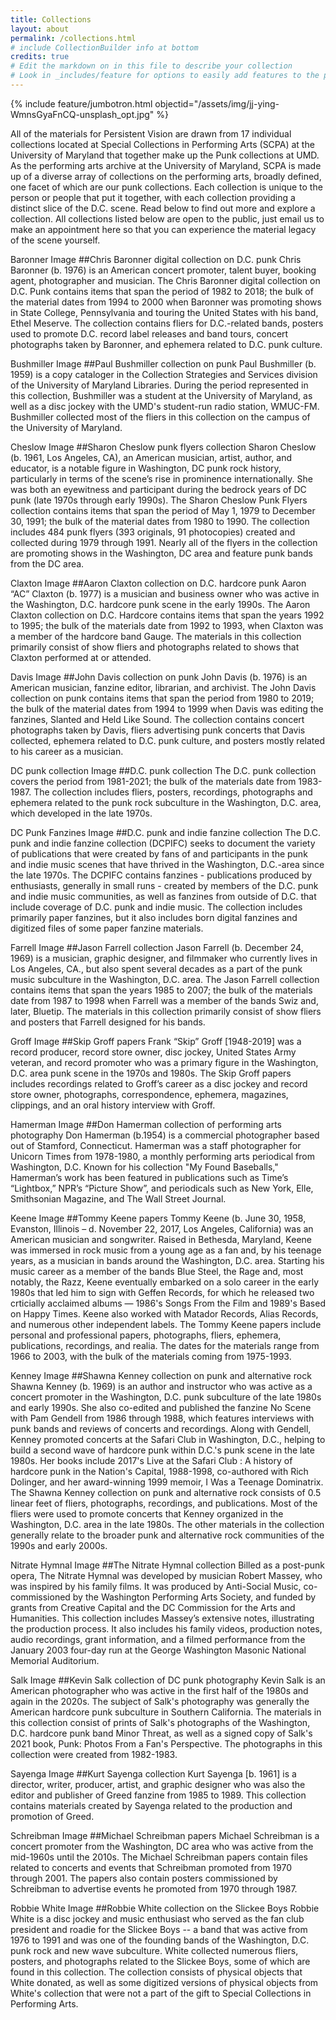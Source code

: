 ```yaml
---
title: Collections
layout: about
permalink: /collections.html
# include CollectionBuilder info at bottom
credits: true
# Edit the markdown on in this file to describe your collection
# Look in _includes/feature for options to easily add features to the page
---
```


{% include feature/jumbotron.html objectid="/assets/img/jj-ying-WmnsGyaFnCQ-unsplash_opt.jpg" %}

All of the materials for Persistent Vision are drawn from 17 individual collections located at Special Collections in Performing Arts (SCPA) at the University of Maryland that together make up the Punk collections at UMD. As the performing arts archive at the University of Maryland, SCPA is made up of a diverse array of collections on the performing arts, broadly defined, one facet of which are our punk collections. Each collection is unique to the person or people that put it together, with each collection providing a distinct slice of the D.C. scene. Read below to find out more and explore a collection. All collections listed below are open to the public, just email us to make an appointment here so that you can experience the material legacy of the scene yourself.

Baronner Image
##Chris Baronner digital collection on D.C. punk
Chris Baronner (b. 1976) is an American concert promoter, talent buyer, booking agent, photographer and musician. The Chris Baronner digital collection on D.C. Punk contains items that span the period of 1982 to 2018; the bulk of the material dates from 1994 to 2000 when Baronner was promoting shows in State College, Pennsylvania and touring the United States with his band, Ethel Meserve. The collection contains fliers for D.C.-related bands, posters used to promote D.C. record label releases and band tours, concert photographs taken by Baronner, and ephemera related to D.C. punk culture.

Bushmiller Image
##Paul Bushmiller collection on punk
Paul Bushmiller (b. 1959) is a copy cataloger in the Collection Strategies and Services division of the University of Maryland Libraries. During the period represented in this collection, Bushmiller was a student at the University of Maryland, as well as a disc jockey with the UMD's student-run radio station, WMUC-FM. Bushmiller collected most of the fliers in this collection on the campus of the University of Maryland.

Cheslow Image
##Sharon Cheslow punk flyers collection
Sharon Cheslow (b. 1961, Los Angeles, CA), an American musician, artist, author, and educator, is a notable figure in Washington, DC punk rock history, particularly in terms of the scene’s rise in prominence internationally. She was both an eyewitness and participant during the bedrock years of DC punk (late 1970s through early 1990s). The Sharon Cheslow Punk Flyers collection contains items that span the period of May 1, 1979 to December 30, 1991; the bulk of the material dates from 1980 to 1990. The collection includes 484 punk flyers (393 originals, 91 photocopies) created and collected during 1979 through 1991. Nearly all of the flyers in the collection are promoting shows in the Washington, DC area and feature punk bands from the DC area.

Claxton Image
##Aaron Claxton collection on D.C. hardcore punk
Aaron “AC” Claxton (b. 1977) is a musician and business owner who was active in the Washington, D.C. hardcore punk scene in the early 1990s. The Aaron Claxton collection on D.C. Hardcore contains items that span the years 1992 to 1995; the bulk of the materials date from 1992 to 1993, when Claxton was a member of the hardcore band Gauge. The materials in this collection primarily consist of show fliers and photographs related to shows that Claxton performed at or attended.

Davis Image
##John Davis collection on punk
John Davis (b. 1976) is an American musician, fanzine editor, librarian, and archivist. The John Davis collection on punk contains items that span the period from 1980 to 2019; the bulk of the material dates from 1994 to 1999 when Davis was editing the fanzines, Slanted and Held Like Sound. The collection contains concert photographs taken by Davis, fliers advertising punk concerts that Davis collected, ephemera related to D.C. punk culture, and posters mostly related to his career as a musician.

DC punk collection Image
##D.C. punk collection
The D.C. punk collection covers the period from 1981-2021; the bulk of the materials date from 1983-1987. The collection includes fliers, posters, recordings, photographs and ephemera related to the punk rock subculture in the Washington, D.C. area, which developed in the late 1970s.

DC Punk Fanzines Image
##D.C. punk and indie fanzine collection
The D.C. punk and indie fanzine collection (DCPIFC) seeks to document the variety of publications that were created by fans of and participants in the punk and indie music scenes that have thrived in the Washington, D.C.-area since the late 1970s. The DCPIFC contains fanzines - publications produced by enthusiasts, generally in small runs - created by members of the D.C. punk and indie music communities, as well as fanzines from outside of D.C. that include coverage of D.C. punk and indie music. The collection includes primarily paper fanzines, but it also includes born digital fanzines and digitized files of some paper fanzine materials.

Farrell Image
##Jason Farrell collection
Jason Farrell (b. December 24, 1969) is a musician, graphic designer, and filmmaker who currently lives in Los Angeles, CA., but also spent several decades as a part of the punk music subculture in the Washington, D.C. area. The Jason Farrell collection contains items that span the years 1985 to 2007; the bulk of the materials date from 1987 to 1998 when Farrell was a member of the bands Swiz and, later, Bluetip. The materials in this collection primarily consist of show fliers and posters that Farrell designed for his bands.

Groff Image
##Skip Groff papers
Frank “Skip” Groff [1948-2019] was a record producer, record store owner, disc jockey, United States Army veteran, and record promoter who was a primary figure in the Washington, D.C. area punk scene in the 1970s and 1980s. The Skip Groff papers includes recordings related to Groff’s career as a disc jockey and record store owner, photographs, correspondence, ephemera, magazines, clippings, and an oral history interview with Groff.

Hamerman Image
##Don Hamerman collection of performing arts photography
Don Hamerman (b.1954) is a commercial photographer based out of Stamford, Connecticut. Hamerman was a staff photographer for Unicorn Times from 1978-1980, a monthly performing arts periodical from Washington, D.C. Known for his collection "My Found Baseballs," Hamerman’s work has been featured in publications such as Time’s “Lightbox,” NPR’s “Picture Show”, and periodicals such as New York, Elle, Smithsonian Magazine, and The Wall Street Journal.

Keene Image
##Tommy Keene papers
Tommy Keene (b. June 30, 1958, Evanston, Illinois – d. November 22, 2017, Los Angeles, California) was an American musician and songwriter. Raised in Bethesda, Maryland, Keene was immersed in rock music from a young age as a fan and, by his teenage years, as a musician in bands around the Washington, D.C. area. Starting his music career as a member of the bands Blue Steel, the Rage and, most notably, the Razz, Keene eventually embarked on a solo career in the early 1980s that led him to sign with Geffen Records, for which he released two crticially acclaimed albums — 1986's Songs From the Film and 1989's Based on Happy Times. Keene also worked with Matador Records, Alias Records, and numerous other independent labels. The Tommy Keene papers include personal and professional papers, photographs, fliers, ephemera, publications, recordings, and realia. The dates for the materials range from 1966 to 2003, with the bulk of the materials coming from 1975-1993.

Kenney Image
##Shawna Kenney collection on punk and alternative rock
Shawna Kenney (b. 1969) is an author and instructor who was active as a concert promoter in the Washington, D.C. punk subculture of the late 1980s and early 1990s. She also co-edited and published the fanzine No Scene with Pam Gendell from 1986 through 1988, which features interviews with punk bands and reviews of concerts and recordings. Along with Gendell, Kenney promoted concerts at the Safari Club in Washington, D.C., helping to build a second wave of hardcore punk within D.C.'s punk scene in the late 1980s. Her books include 2017's Live at the Safari Club : A history of hardcore punk in the Nation's Capital, 1988-1998, co-authored with Rich Dolinger, and her award-winning 1999 memoir, I Was a Teenage Dominatrix. The Shawna Kenney collection on punk and alternative rock consists of 0.5 linear feet of fliers, photographs, recordings, and publications. Most of the fliers were used to promote concerts that Kenney organized in the Washington, D.C. area in the late 1980s. The other materials in the collection generally relate to the broader punk and alternative rock communities of the 1990s and early 2000s.

Nitrate Hymnal Image
##The Nitrate Hymnal collection
Billed as a post-punk opera, The Nitrate Hymnal was developed by musician Robert Massey, who was inspired by his family films. It was produced by Anti-Social Music, co-commissioned by the Washington Performing Arts Society, and funded by grants from Creative Capital and the DC Commission for the Arts and Humanities. This collection includes Massey’s extensive notes, illustrating the production process. It also includes his family videos, production notes, audio recordings, grant information, and a filmed performance from the January 2003 four-day run at the George Washington Masonic National Memorial Auditorium.

Salk Image
##Kevin Salk collection of DC punk photography
Kevin Salk is an American photographer who was active in the first half of the 1980s and again in the 2020s. The subject of Salk's photography was generally the American hardcore punk subculture in Southern California. The materials in this collection consist of prints of Salk's photographs of the Washington, D.C. hardcore punk band Minor Threat, as well as a signed copy of Salk's 2021 book, Punk: Photos From a Fan's Perspective. The photographs in this collection were created from 1982-1983.

Sayenga Image
##Kurt Sayenga collection
Kurt Sayenga [b. 1961] is a director, writer, producer, artist, and graphic designer who was also the editor and publisher of Greed fanzine from 1985 to 1989. This collection contains materials created by Sayenga related to the production and promotion of Greed.

Schreibman Image
##Michael Schreibman papers
Michael Schreibman is a concert promoter from the Washington, DC area who was active from the mid-1960s until the 2010s. The Michael Schreibman papers contain files related to concerts and events that Schreibman promoted from 1970 through 2001. The papers also contain posters commissioned by Schreibman to advertise events he promoted from 1970 through 1987.

Robbie White Image
##Robbie White collection on the Slickee Boys
Robbie White is a disc jockey and music enthusiast who served as the fan club president and roadie for the Slickee Boys -- a band that was active from 1976 to 1991 and was one of the founding bands of the Washington, D.C. punk rock and new wave subculture. White collected numerous fliers, posters, and photographs related to the Slickee Boys, some of which are found in this collection. The collection consists of physical objects that White donated, as well as some digitized versions of physical objects from White's collection that were not a part of the gift to Special Collections in Performing Arts.
